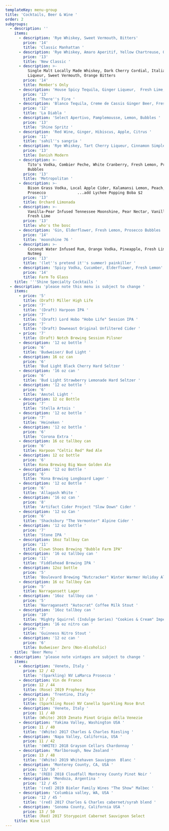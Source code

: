 ```yaml
---
templateKey: menu-group
title: 'Cocktails, Beer & Wine '
order: 2
subgroups:
  - description: ''
    items:
      - description: 'Rye Whiskey, Sweet Vermouth, Bitters'
        price: '14'
        title: 'Classic Manhattan '
      - description: 'Rye Whiskey, Amaro Aperitif, Yellow Chartreuse, Orange Bitters '
        price: '13'
        title: 'New Classic '
      - description: >-
          Single Malt Locally Made Whiskey, Dark Cherry Cordial, Italian Orange
          Liqueur, Sweet Vermouth, Orange Bitters
        price: '14'
        title: Member's Only
      - description: 'House Spicy Tequila, Ginger Liqueur,  Fresh Lime, Agave '
        price: '13'
        title: 'There''s Fire '
      - description: 'Blanco Tequila, Creme de Cassis Ginger Beer, Fresh Lime '
        price: '12'
        title: 'La Diabla '
      - description: 'Select Apertivo, Pamplemousse, Lemon, Bubbles '
        price: '13'
        title: 'Shine Spritz '
      - description: 'Red Wine, Ginger, Hibiscus, Apple, Citrus '
        price: '11'
        title: 'sahil''s sangria '
      - description: 'Rye Whiskey, Tart Cherry Liqueur, Cinnamon Simple, Fresh Lemon '
        price: '13'
        title: Danish Modern
      - description: >-
          Tito's Vodka, Combier Peche, White Cranberry, Fresh Lemon, Prosecco
          Bubbles 
        price: '13'
        title: 'Metropolitan '
      - description: >-
          Bison Grass Vodka, Local Apple Cider, Kalamansi Lemon, Peach,
          Prosecco              ...add Lychee Popping Boba $2
        price: '13'
        title: Orchard Limonada
      - description: >-
          Vanilla-Pear Infused Tennessee Moonshine, Pear Nectar, Vanilla Simple,
          Fresh Lime 
        price: '13'
        title: who's the bosc
      - description: 'Gin, Elderflower, Fresh Lemon, Prosecco Bubbles '
        price: '14'
        title: 'moonshine 76 '
      - description: >-
          Coconut Water Infused Rum, Orange Vodka, Pineapple, Fresh Lime,
          Nutmeg 
        price: '13'
        title: '(let''s pretend it''s summer) painkiller '
      - description: 'Spicy Vodka, Cucumber, Elderflower, Fresh Lemon'
        price: '14'
        title: Farm To Glass
    title: '''Shine Specialty Cocktails '
  - description: 'please note this menu is subject to change '
    items:
      - price: '5'
        title: (Draft) Miller High Life
      - price: '7'
        title: '(Draft) Harpoon IPA '
      - price: '7'
        title: '(Draft) Lord Hobo "Hobo Life" Session IPA '
      - price: '7'
        title: '(Draft) Downeast Original Unfiltered Cider '
      - price: '7'
        title: (Draft) Notch Brewing Session Pilsner
      - description: '12 oz bottle '
        price: '6'
        title: 'Budweiser/ Bud Light '
      - description: 16 oz can
        price: '6'
        title: 'Bud Light Black Cherry Hard Seltzer '
      - description: '16 oz can '
        price: '6'
        title: 'Bud Light Strawberry Lemonade Hard Seltzer '
      - description: '12 oz bottle '
        price: '6'
        title: 'Amstel Light '
      - description: 12 oz Bottle
        price: '7'
        title: 'Stella Artois '
      - description: '12 oz bottle '
        price: '7'
        title: 'Heineken '
      - description: '12 oz bottle '
        price: '6'
        title: 'Corona Extra '
      - description: 16 oz tallboy can
        price: '6'
        title: Harpoon "Celtic Red" Red Ale
      - description: 12 oz bottle
        price: '6'
        title: Kona Brewing Big Wave Golden Ale
      - description: '12 oz Bottle '
        price: '6'
        title: 'Kona Brewing Longboard Lager '
      - description: '12 oz Bottle '
        price: '6'
        title: 'Allagash White '
      - description: '16 oz can '
        price: '8'
        title: 'Artifact Cider Project "Slow Down" Cider '
      - description: '12 oz Can '
        price: '6'
        title: 'Shacksbury "The Vermonter" Alpine Cider '
      - description: '12 oz bottle '
        price: '7'
        title: 'Stone IPA '
      - description: 16oz Tallboy Can
        price: '11'
        title: Clown Shoes Brewing "Bubble Farm IPA"
      - description: '16 oz tallboy can '
        price: '11'
        title: 'Fiddlehead Brewing IPA '
      - description: 12oz bottle
        price: '5'
        title: 'Boulevard Brewing "Nutcracker" Winter Warmer Holiday Ale '
      - description: 16 oz Tallboy Can
        price: '5'
        title: Narragansett Lager
      - description: '16oz  tallboy can '
        price: '5'
        title: 'Narragansett "Autocrat" Coffee Milk Stout '
      - description: '16oz tallboy can '
        price: '10'
        title: 'Mighty Squirrel (Indulge Series) "Cookies & Cream" Imperial Stout '
      - description: '16 oz nitro can '
        price: '7'
        title: 'Guinness Nitro Stout '
      - description: '12 oz can '
        price: '6'
        title: Budweiser Zero (Non-Alcoholic)
    title: 'Beer Menu '
  - description: 'please note vintages are subject to change '
    items:
      - description: 'Veneto, Italy '
        price: 12 / 42
        title: '(Sparkling) NV LaMarca Prosecco '
      - description: Vin de France
        price: 12 / 44
        title: (Rose) 2019 Prophecy Rose
      - description: 'Trentino, Italy '
        price: 13 / 52
        title: (Sparkling Rose) NV Canella Sparkling Rose Brut
      - description: 'Veneto, Italy '
        price: 11 / 40
        title: (White) 2019 Zenato Pinot Grigio della Venezie
      - description: 'Yakima Valley, Washington USA '
        price: 11 / 40
        title: '(White) 2017 Charles & Charles Riesling '
      - description: 'Napa Valley, California, USA '
        price: 11 / 42
        title: '(WHITE) 2018 Grayson Cellars Chardonnay '
      - description: 'Marlborough, New Zealand '
        price: 13 / 48
        title: '(White) 2019 Whitehaven Sauvignon  Blanc '
      - description: 'Monterey County, CA, USA '
        price: '13/ 50 '
        title: '(RED) 2018 Cloudfall Monterey County Pinot Noir '
      - description: 'Mendoza, Argentina '
        price: '12 / 45 '
        title: '(red) 2019 Bieler Family Wines "The Show" Malbec '
      - description: 'Columbia valley, WA, USA '
        price: '12 / 45 '
        title: '(red) 2017 Charles & Charles cabernet/syrah blend '
      - description: 'Sonoma County, California USA '
        price: 13 / 50
        title: (Red) 2017 Storypoint Cabernet Sauvignon Select
    title: Wine List
---
```


